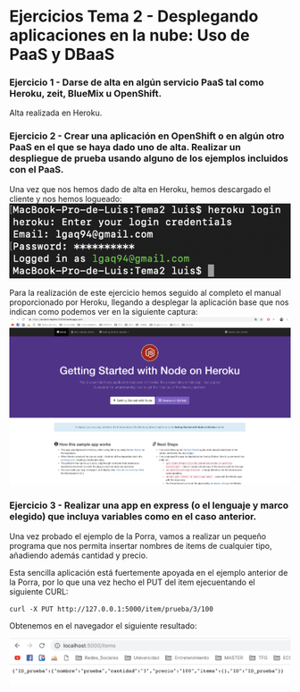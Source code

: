 # Ejercicios Tema 2 - Desplegando aplicaciones en la nube: Uso de PaaS y DBaaS

### Ejercicio 1 - Darse de alta en algún servicio PaaS tal como Heroku, zeit, BlueMix u OpenShift.

Alta realizada en Heroku.

### Ejercicio 2 - Crear una aplicación en OpenShift o en algún otro PaaS en el que se haya dado uno de alta. Realizar un despliegue de prueba usando alguno de los ejemplos incluidos con el PaaS.

Una vez que nos hemos dado de alta en Heroku, hemos descargado el cliente y nos hemos logueado:
![login](https://github.com/luiisgallego/MII_CC_EJERCICIOS_1819/blob/master/Tema2/img/Ejercicio2_1.png)

Para la realización de este ejercicio hemos seguido al completo el manual proporcionado por Heroku, llegando a desplegar la aplicación base que nos indican como podemos ver en la siguiente captura:
![Despligue de Heroku](https://github.com/luiisgallego/MII_CC_EJERCICIOS_1819/blob/master/Tema2/img/Ejercicio2_2.png)

### Ejercicio 3 - Realizar una app en express (o el lenguaje y marco elegido) que incluya variables como en el caso anterior.

Una vez probado el ejemplo de la Porra, vamos a realizar un pequeño programa que nos permita insertar nombres de items de cualquier tipo, añadiendo además cantidad y precio. 

Esta sencilla aplicación está fuertemente apoyada en el ejemplo anterior de la Porra, por lo que una vez hecho el PUT del item ejecuentando el siguiente CURL:
~~~
curl -X PUT http://127.0.0.1:5000/item/prueba/3/100
~~~

Obtenemos en el navegador el siguiente resultado:

![Ejercicio3](https://github.com/luiisgallego/MII_CC_EJERCICIOS_1819/blob/master/Tema2/img/Ejercicio3_1.png)

